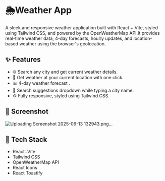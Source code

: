 # 🌦️Weather App
A sleek and responsive weather application built with React + Vite, styled using Tailwind CSS, and powered by the OpenWeatherMap API.It provides real-time weather data, 4-day forecasts, hourly updates, and location-based weather using the browser's geolocation.

## ✨ Features
- 🌐 Search any city and get current weather details.
- 📍 Get weather at your current location with one click.
- 📊 4-day weather forecast .
- 📜 Search suggestions dropdown while typing a city name.
- ⚙️ Fully responsive, styled using Tailwind CSS.

## 📸 Screenshot
![Uploading Screenshot 2025-06-13 132943.png…]()

## 🚀 Tech Stack
- React+Vite
- Tailwind CSS
- OpenWeatherMap API
- React Icons
- React Toastify

  
